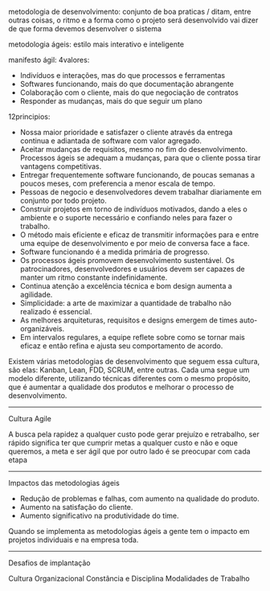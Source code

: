 metodologia de desenvolvimento: conjunto de boa praticas / ditam, entre outras coisas, o ritmo e a forma como o projeto será desenvolvido
vai dizer de que forma devemos desenvolver o sistema

metodologia ágeis: estilo mais interativo e inteligente

manifesto ágil:
4valores: 
- Indivíduos e interações, mas do que processos e ferramentas
- Softwares funcionando, mais do que documentação abrangente
- Colaboração com o cliente, mais do que negociação de contratos
- Responder as mudanças, mais do que seguir um plano

12principios:
- Nossa maior prioridade e satisfazer o cliente através da entrega continua e adiantada de software com valor agregado.
- Aceitar mudanças de requisitos, mesmo no fim do desenvolvimento. Processos ágeis se adequam a mudanças, para que o cliente possa tirar vantagens competitivas.
- Entregar frequentemente software funcionando, de poucas semanas a poucos meses, com preferencia a menor escala de tempo.
- Pessoas de negocio e desenvolvedores devem trabalhar diariamente em conjunto por todo projeto.
- Construir projetos em torno de indivíduos motivados, dando a eles o ambiente e o suporte necessário e confiando neles para fazer o trabalho.
- O método mais eficiente e eficaz de transmitir informações para e entre uma equipe de desenvolvimento e por meio de conversa face a face.
- Software funcionando é a medida primária de progresso.
- Os processos ágeis promovem desenvolvimento sustentável. Os patrocinadores, desenvolvedores e usuários devem ser capazes de manter um ritmo constante indefinidamente.
- Continua atenção a excelência técnica e bom design aumenta a agilidade.
- Simplicidade: a arte de maximizar a quantidade de trabalho não realizado é essencial.
- As melhores arquiteturas, requisitos e designs emergem de times auto-organizáveis.
- Em intervalos regulares, a equipe reflete sobre como se tornar mais eficaz e então refina e ajusta seu comportamento de acordo.

Existem várias metodologias de desenvolvimento que seguem essa cultura, são elas: Kanban, Lean, FDD, SCRUM, entre outras. Cada uma segue um modelo diferente, utilizando técnicas diferentes com o mesmo propósito, que é aumentar a qualidade dos produtos e melhorar o processo de desenvolvimento.

---

Cultura Agile

A busca pela rapidez a qualquer custo pode gerar prejuízo e retrabalho, ser rápido significa ter que cumprir metas a qualquer custo e não e oque queremos, a meta e ser ágil que por outro lado é se preocupar com cada etapa

---

Impactos das metodologias ágeis

- Redução de problemas e falhas, com aumento na qualidade do produto.
- Aumento na satisfação do cliente.
- Aumento significativo na produtividade do time.

Quando se implementa as metodologias ágeis a gente tem o impacto em projetos individuais e na empresa toda.

---

Desafios de implantação

Cultura Organizacional
Constância e Disciplina
Modalidades de Trabalho
